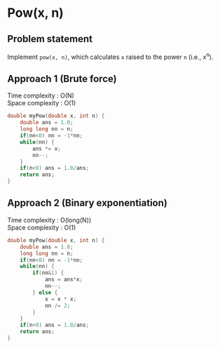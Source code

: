 # Pow(x, n)

## Problem statement

Implement `pow(x, n)`, which calculates `x` raised to the power `n` (i.e., x<sup>n</sup>).

## Approach 1 (Brute force)

Time complexity : O(N)  
Space complexity : O(1)

```cpp
double myPow(double x, int n) {
    double ans = 1.0;
    long long nn = n;
    if(nn<0) nn = -1*nn;
    while(nn) {
        ans *= x;
        nn--;
    }
    if(n<0) ans = 1.0/ans;
    return ans;
}
```

## Approach 2 (Binary exponentiation)

Time complexity : O(long(N))  
Space complexity : O(1)

```cpp
double myPow(double x, int n) {
    double ans = 1.0;
    long long nn = n;
    if(nn<0) nn = -1*nn;
    while(nn) {
        if(nn&1) {
            ans = ans*x;
            nn--;
        } else {
            x = x * x;
            nn /= 2;
        }
    }
    if(n<0) ans = 1.0/ans;
    return ans;
}
```
